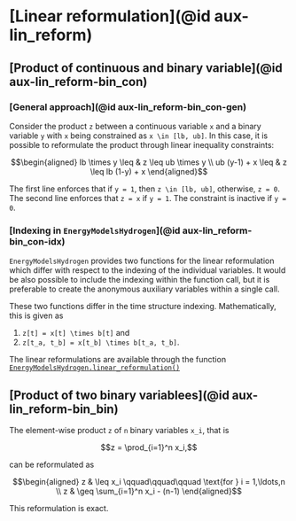 # [Linear reformulation](@id aux-lin_reform)

## [Product of continuous and binary variable](@id aux-lin_reform-bin_con)

### [General approach](@id aux-lin_reform-bin_con-gen)

Consider the product ``z`` between a continuous variable ``x`` and a binary variable ``y`` with ``x`` being constrained as ``x \in [lb, ub]``.
In this case, it is possible to reformulate the product through linear inequality constraints:

```math
\begin{aligned}
lb \times y \leq & z \leq ub \times y \\
ub (y-1) + x \leq & z \leq lb (1-y) + x
\end{aligned}
```

The first line enforces that if ``y = 1``, then ``z \in [lb, ub]``, otherwise, ``z = 0``.
The second line enforces that ``z = x`` if ``y = 1``.
The constraint is inactive if ``y = 0``.

### [Indexing in `EnergyModelsHydrogen`](@id aux-lin_reform-bin_con-idx)

`EnergyModelsHydrogen` provides two functions for the linear reformulation which differ with respect to the indexing of the individual variables.
It would be also possible to include the indexing within the function call, but it is preferable to create the anonymous auxiliary variables within a single call.

These two functions differ in the time structure indexing.
Mathematically, this is given as

1. ``z[t] = x[t] \times b[t]`` and
2. ``z[t_a, t_b] = x[t_b] \times b[t_a, t_b]``.

The linear reformulations are available through the function [`EnergyModelsHydrogen.linear_reformulation()`](@ref)

## [Product of two binary variablees](@id aux-lin_reform-bin_bin)

The element-wise product ``z`` of ``n`` binary variables ``x_i``, that is

```math
z = \prod_{i=1}^n x_i,
```

can be reformulated as

```math
\begin{aligned}
z & \leq x_i \qquad\qquad\qquad \text{for } i = 1,\ldots,n \\
z & \geq \sum_{i=1}^n x_i - (n-1)
\end{aligned}
```

This reformulation is exact.

